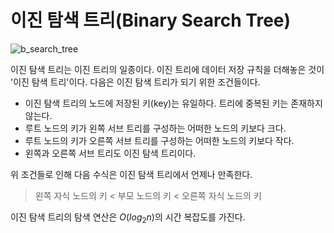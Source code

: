 # 이진 탐색 트리(Binary Search Tree)

![b_search_tree](https://github.com/kk2415/foundations/assets/79124915/a7ea7db1-0979-4054-b9ce-de34be95c26d)

이진 탐색 트리는 이진 트리의 일종이다. 이진 트리에 데이터 저장 규칙을 더해놓은 것이 '이진 탐색 트리'이다. 다음은 이진 탐색 트리가 되기 위한 조건들이다.

+ 이진 탐색 트리의 노드에 저장된 키(key)는 유일하다. 트리에 중복된 키는 존재하지 않는다.
+ 루트 노드의 키가 왼쪽 서브 트리를 구성하는 어떠한 노드의 키보다 크다.
+ 루트 노드의 키가 오른쪽 서브 트리를 구성하는 어떠한 노드의 키보다 작다.
+ 왼쪽과 오른쪽 서브 트리도 이진 탐색 트리이다.

위 조건들로 인해 다음 수식은 이진 탐색 트리에서 언제나 만족한다.


> 왼쪽 자식 노드의 키 < 부모 노드의 키 < 오른쪽 자식 노드의 키

이진 탐색 트리의 탐색 연산은 $O\left(log_2n\right)$의 시간 복잡도를 가진다.